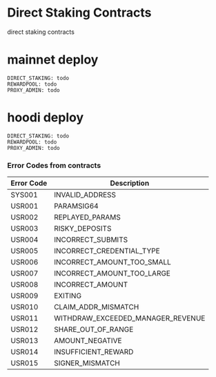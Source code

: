 # Direct Staking Contracts
direct staking contracts

# mainnet deploy
```
DIRECT_STAKING: todo
REWARDPOOL: todo
PROXY_ADMIN: todo
```

# hoodi deploy
```
DIRECT_STAKING: todo
REWARDPOOL: todo
PROXY_ADMIN: todo
```

### Error Codes from contracts

| Error Code | Description |
|------------|-------------|
| SYS001 | INVALID_ADDRESS |
| USR001 | PARAMSIG64 |
| USR002 | REPLAYED_PARAMS |
| USR003 | RISKY_DEPOSITS |
| USR004 | INCORRECT_SUBMITS |
| USR005 | INCORRECT_CREDENTIAL_TYPE |
| USR006 | INCORRECT_AMOUNT_TOO_SMALL |
| USR007 | INCORRECT_AMOUNT_TOO_LARGE |
| USR008 | INCORRECT_AMOUNT |
| USR009 | EXITING |
| USR010 | CLAIM_ADDR_MISMATCH |
| USR011 | WITHDRAW_EXCEEDED_MANAGER_REVENUE |
| USR012 | SHARE_OUT_OF_RANGE |
| USR013 | AMOUNT_NEGATIVE |
| USR014 | INSUFFICIENT_REWARD |
| USR015 | SIGNER_MISMATCH |